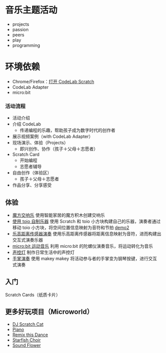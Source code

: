 # 音乐主题活动
*  projects
*  passion 
*  peers 
*  play 
*  programming

# 环境依赖
*  Chrome/Firefox：[打开 CodeLab Scratch](https://scratch3v3.codelab.club/)
*  CodeLab Adapter
*  micro:bit

### 活动流程
- 活动介绍
- 介绍 CodeLab
    - 传递编程的乐趣，帮助孩子成为数字时代的创作者
- 展示视频案例（with CodeLab Adapter）
- 现场演示、体验（Projects）
    - 即兴创作、协作（孩子＋父母＋志愿者）
- Scratch Card
    - 开始编程
    - 志愿者辅导
- 自由创作（体验区）
    - 孩子＋父母＋志愿者
- 作品分享、分享感受

## 体验
- [魔方交响乐](https://scratch3v3.codelab.club/?sb3url=https://adapter.codelab.club/sb3/魔方交响乐_活动.sb3)
  使用智能家居的魔方积木创建交响乐
- [使用 toio 自制乐器](https://scratch3v3.codelab.club/?sb3url=https://adapter.codelab.club/sb3/toio_music_interface.sb3)
  使用 Scratch 和 toio 小方块构建自己的乐器，演奏者通过移动 toio 小方块，将空间位置信息映射为音符和节拍 [demo2](https://scratch3v3.codelab.club/?sb3url=https://adapter.codelab.club/sb3/toio_music_interface2.sb3)
- [乐高距离传感器演奏](https://scratch3v3.codelab.club/?sb3url=https://adapter.codelab.club/sb3/乐高_music.sb3)
  使用乐高距离传感器将距离信息映射为音符，进而构建出交互式演奏乐器
- [micro:bit 运动音乐](https://scratch3v3.codelab.club/?sb3url=https://adapter.codelab.club/sb3/microbit_乐器.sb3)
  利用 micro:bit 的陀螺仪演奏音乐，将运动转化为音乐
- [声控灯](https://scratch3v3.codelab.club/?sb3url=https://adapter.codelab.club/sb3/声控灯.sb3)
  制作日常生活中的声控灯
- [手掌演奏](https://scratch3v3.codelab.club/?sb3url=https://adapter.codelab.club/sb3/makeymakey.sb3)
  使用 makey makey 将活动参与者的手掌变为钢琴按键，进行交互式演奏


## 入门
Scratch Cards（纸质卡片）

## 更多好玩项目（Microworld）

*  [DJ Scratch Cat](https://scratch3v3.codelab.club/?sb3url=https://adapter.codelab.club/sb3/DJ_Scratch_Cat.sb3)
*  [Piano](https://scratch3v3.codelab.club/?sb3url=https://adapter.codelab.club/sb3/Piano.sb3)
*  [Remix this Dance](https://scratch3v3.codelab.club/?sb3url=https://adapter.codelab.club/sb3/Remix_this_Dance.sb3)
*  [Starfish Choir](https://scratch3v3.codelab.club/?sb3url=https://adapter.codelab.club/sb3/Starfish%20Choir.sb3)
*  [Sound Flower](https://scratch3v3.codelab.club/?sb3url=https://adapter.codelab.club/sb3/SoundFlower.sb3)


